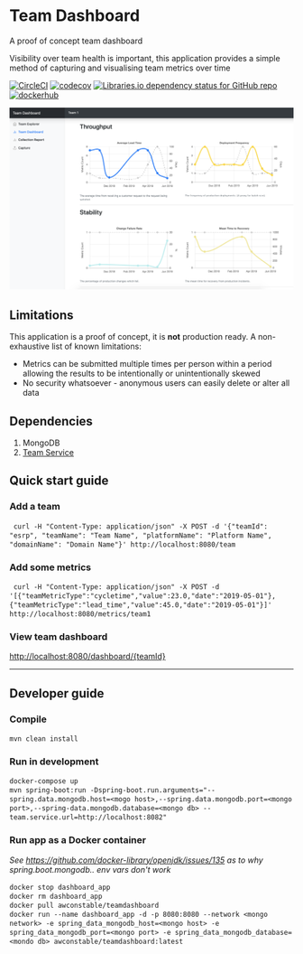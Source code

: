 # Team Dashboard
A proof of concept team dashboard

Visibility over team health is important, this application provides a simple method of capturing and visualising team metrics over time

[![CircleCI](https://circleci.com/gh/awconstable/teamdashboard.svg?style=shield)](https://circleci.com/gh/awconstable/teamdashboard)
[![codecov](https://codecov.io/gh/awconstable/teamdashboard/branch/master/graph/badge.svg)](https://codecov.io/gh/awconstable/teamdashboard)
[![Libraries.io dependency status for GitHub repo](https://img.shields.io/librariesio/github/awconstable/teamdashboard.svg)](https://libraries.io/github/awconstable/teamdashboard)
[![dockerhub](https://img.shields.io/docker/pulls/awconstable/teamdashboard.svg)](https://cloud.docker.com/repository/docker/awconstable/teamdashboard)

![Dashboard Screenshot](https://github.com/awconstable/teamdashboard/raw/master/.github/screenshot.png?raw=true "Team Dashboard")

## Limitations

This application is a proof of concept, it is **not** production ready.
A non-exhaustive list of known limitations:
* Metrics can be submitted multiple times per person within a period allowing the results to be intentionally or unintentionally skewed
* No security whatsoever - anonymous users can easily delete or alter all data

## Dependencies

1. MongoDB
2. [Team Service](https://github.com/awconstable/teamservice)

## Quick start guide

### Add a team

```
 curl -H "Content-Type: application/json" -X POST -d '{"teamId": "esrp", "teamName": "Team Name", "platformName": "Platform Name", "domainName": "Domain Name"}' http://localhost:8080/team
```

### Add some metrics

```
 curl -H "Content-Type: application/json" -X POST -d '[{"teamMetricType":"cycletime","value":23.0,"date":"2019-05-01"},{"teamMetricType":"lead_time","value":45.0,"date":"2019-05-01"}]' http://localhost:8080/metrics/team1
```

### View team dashboard

<http://localhost:8080/dashboard/{teamId}>


---

## Developer guide

### Compile

```
mvn clean install
```

### Run in development

```
docker-compose up
mvn spring-boot:run -Dspring-boot.run.arguments="--spring.data.mongodb.host=<mogo host>,--spring.data.mongodb.port=<mongo port>,--spring-data.mongodb.database=<mongo db> --team.service.url=http://localhost:8082"
```

### Run app as a Docker container

*See https://github.com/docker-library/openjdk/issues/135 as to why spring.boot.mongodb.. env vars don't work*

```
docker stop dashboard_app
docker rm dashboard_app
docker pull awconstable/teamdashboard
docker run --name dashboard_app -d -p 8080:8080 --network <mongo network> -e spring_data_mongodb_host=<mongo host> -e spring_data_mongodb_port=<mongo port> -e spring_data_mongodb_database=<mondo db> awconstable/teamdashboard:latest
```


